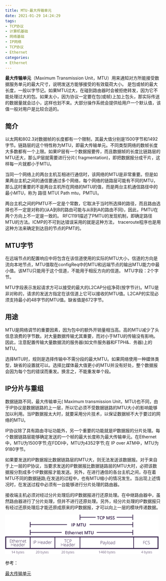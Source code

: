 ```yaml
---
title: MTU-最大传输单元
date: 2021-01-29 14:24:29
tags:
- TCP协议
- 计算机基础
- 网络基础
- IP网络
- TCP协议
- Ethernet
categories:
- Ethernet
---
```


**最大传输单元**（Maximum Transmission Unit，MTU）用来通知对方所能接受数据服务单元的最大尺寸，说明发送方能够接受的有效载荷大小。
是包或帧的最大长度，一般以字节记。如果MTU过大，在碰到路由器时会被拒绝转发，因为它不能处理过大的包。如果太小，因为协议一定要在包(或帧)上加上包头，那实际传送的数据量就会过小，这样也划不来。大部分操作系统会提供给用户一个默认值，该值一般对用户是比较合适的。

## 简介

以太网和802.3对数据帧的长度都有一个限制，其最大值分别是1500字节和1492字节。链路层的这个特性称为MTU，即最大传输单元。不同类型网络的数帧长度大多数都有一个上限。如果IP层有一个数据报要传，而且数据帧的长度比链路层的MTU还大，那么IP层就需要进行分片( fragmentation)，即把数据报分成干片，这样每一片就都小于MTU。 

当同一个网络上的两台主机互相进行通信时，该网络的MTU是非常重要。但是如果两台主机之间的通信要通过多个网络，每个网络的链路层可能有不同的MTU，那么这时重要的不是两台主机所在网络的MTU的值，而是两台主机通信路径中的最小MTU，称为 路径 MTU( Path mtu，PMTU)。

两台主机之间的PMTU不一定是个常数，它取决于当时所选择的路径，而且路由选择也不一定是对称的(从A到B的路由可能与从B到A的路由不同)，因此，PMTU在两个方向上不一定是一致的。
RFC1191描述了PMTU的发现机制，即确定路径MTU的方法。ICMP的不可到达错误采用的就是这种方法， traceroute程序也是用这种方法来确定到达目的节点的PMT的。

## MTU字节

在远端节点的配置响应中将包含在该信道使用的实际的MTU大小，信道的方向是流向本地节点，MTU值取在configReq中的MTU和远端节点的输出MTU能力中最小值。该MTU只能用于这个信道，不能用于相反方向的信道。
MTU字段：2个字节。

MTU字段表示发起请求方可以接受的最大的L2CAP分组净荷(按字节计)。MTU是非对称的，请求的发送方指定在该信道上它可以接收的MTU值。L2CAP的实现必须支持最小的48字节的MTU值。缺省值是672字节。

## 用途

MTU是网络调节的重要因素，因为包中的额外开销量相当高。高的MTU减少了头信息浪费的字节数。对大量数据传输尤其重要，而对小于MTU的传输没有影响。因此，注意配置传输大量数据流的服务器(如文件服务器和FTPH&．务器)上的MTU。

选择MTU时，规则是选择传输中不需分段的最大MTU。如果网络使用一种媒体类型，缺省的设置就可以。选择比媒体最大值更小的MTU并没有好处，整个数据报会因为每个包的错误而重发。换言之，不能重发单个段。

## IP分片与重组

数据链路不同，最大传输单元( Maximum transmission Unit，MTU)也不同，由于IP协议是数据链路的上一层，所以它必须不受数据链路的MTU大小的影响能够加以利用。当IP数据报太大时，就要采用分片技术，以保证数据帧不大于要过的网络的MTU。

IP协议除了具有路由寻址功能外，另一个重要的功能就是IP数据报的分片处理。每个数据链路层能够确定发送的一个帧的最大长度称为最大传输单元。在Ethernet中，MTU为1500字节;在FDDI中，MTU为4352字节;在 IP over ATM中，MTU为9180字节。

如果要发送的IP数据报比数据链路层的MTU大，则无法发送该数据报。对于来自于上一层的IP协议，当要求发送的IP数据报比数据链路层的MTU大时，必把该数据报分割成多个IP数据报才能发送。另外，在进行通信的各台主机之间，存在着MTU不同的数据链路;在发送的过程中，也有MTU缩小的情况发生。当出现上述情况时，在发送过程中必须有一台能够进行分片处理的路由器。

接收端主机必须对经过分片处理后的IP数据报进行还原处理。在中继路由器中，虽然路由器进行了分片处理，但并不进行还原处理。另外，经分片处理的IP数据报只有经过还原处理后才能还原成原来的IP数据报，才可以向上一层的模块传递数据。

![d009b3de9c82d158ccbfd28051420ed8bc3eb135e4e3.png](/img/d009b3de9c82d158ccbfd28051420ed8bc3eb135e4e3.png)

参考：

[最大传输单元](https://baike.baidu.com/item/%E6%9C%80%E5%A4%A7%E4%BC%A0%E8%BE%93%E5%8D%95%E5%85%83/9730690?fromtitle=mtu&fromid=508920)